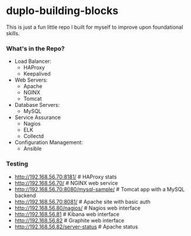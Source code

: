 # duplo-building-blocks

This is just a fun little repo I built for myself to improve upon foundational skills.

### What's in the Repo?
  - Load Balancer:
    - HAProxy
    - Keepalived
  - Web Servers:
    - Apache
    - NGINX
    - Tomcat
  - Database Servers:
    - MySQL
  - Service Assurance
    - Nagios
    - ELK
    - Collectd
  - Configuration Management:
    - Ansible

### Testing
  - http://192.168.56.70:8181/                        # HAProxy stats
  - http://192.168.56.70/                             # NGINX web service
  - http://192.168.56.70:8080/mysql-sample/           # Tomcat app with a MySQL backend
  - http://192.168.56.70:8081/                        # Apache site with basic auth
  - http://192.168.56.80/nagios/                      # Nagios web interface
  - http://192.168.56.81                              # Kibana web interface
  - http://192.168.56.82                              # Graphite web interface
  - http://192.168.56.82/server-status                # Apache status
